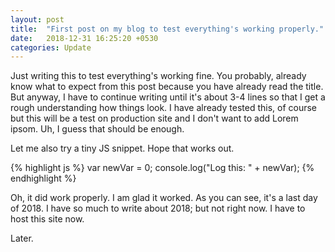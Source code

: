```yaml
---
layout: post
title:  "First post on my blog to test everything's working properly."
date:   2018-12-31 16:25:20 +0530
categories: Update
---
```


Just writing this to test everything's working fine. You probably, already know what to expect from this post because you have already read the title. But anyway, I have to continue writing until it's about 3-4 lines so that I get a rough understanding how things look. I have already tested this, of course but this will be a test on production site and I don't want to add Lorem ipsom. Uh, I guess that should be enough.


Let me also try a tiny JS snippet. Hope that works out.

{% highlight js %}
var newVar = 0;
console.log("Log this: " + newVar);
{% endhighlight %}


Oh, it did work properly. I am glad it worked. As you can see, it's a last day of 2018. I have so much to write about 2018; but not right now. I have to host this site now.

Later.

